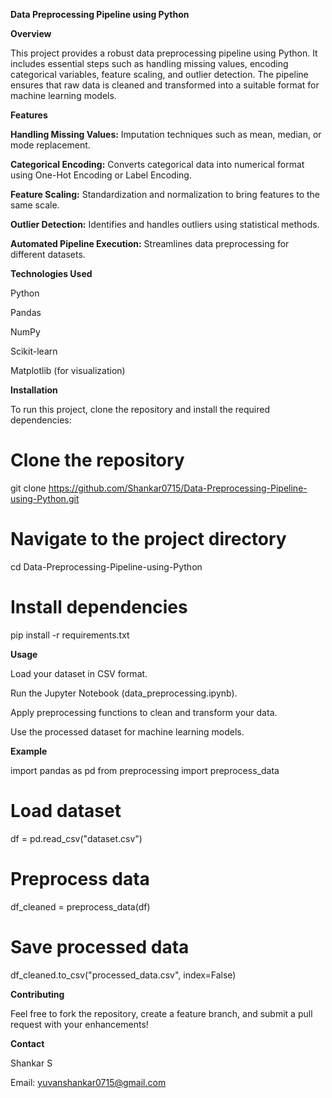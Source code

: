 **Data Preprocessing Pipeline using Python**

**Overview**

This project provides a robust data preprocessing pipeline using Python. It includes essential steps such as handling missing values, encoding categorical variables, feature scaling, and outlier detection. The pipeline ensures that raw data is cleaned and transformed into a suitable format for machine learning models.

**Features**

**Handling Missing Values:** Imputation techniques such as mean, median, or mode replacement.

**Categorical Encoding:** Converts categorical data into numerical format using One-Hot Encoding or Label Encoding.

**Feature Scaling:** Standardization and normalization to bring features to the same scale.

**Outlier Detection:** Identifies and handles outliers using statistical methods.

**Automated Pipeline Execution:** Streamlines data preprocessing for different datasets.

**Technologies Used**

Python

Pandas

NumPy

Scikit-learn

Matplotlib (for visualization)

**Installation**

To run this project, clone the repository and install the required dependencies:

# Clone the repository
git clone https://github.com/Shankar0715/Data-Preprocessing-Pipeline-using-Python.git

# Navigate to the project directory
cd Data-Preprocessing-Pipeline-using-Python

# Install dependencies
pip install -r requirements.txt

**Usage**

Load your dataset in CSV format.

Run the Jupyter Notebook (data_preprocessing.ipynb).

Apply preprocessing functions to clean and transform your data.

Use the processed dataset for machine learning models.

**Example**

import pandas as pd
from preprocessing import preprocess_data

# Load dataset
df = pd.read_csv("dataset.csv")

# Preprocess data
df_cleaned = preprocess_data(df)

# Save processed data
df_cleaned.to_csv("processed_data.csv", index=False)

**Contributing**

Feel free to fork the repository, create a feature branch, and submit a pull request with your enhancements!

**Contact**

Shankar S

Email: yuvanshankar0715@gmail.com
